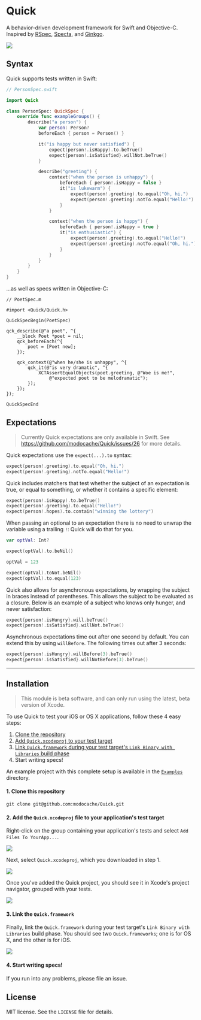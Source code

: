 # Quick

A behavior-driven development framework for Swift and Objective-C. Inspired by [RSpec](https://github.com/rspec/rspec), [Specta](https://github.com/specta/specta), and [Ginkgo](https://github.com/onsi/ginkgo).

![](http://f.cl.ly/items/1V40302G3w03263E2C0q/Screen%20Shot%202014-06-10%20at%2012.21.53%20AM.png)

## Syntax

Quick supports tests written in Swift:

```swift
// PersonSpec.swift

import Quick

class PersonSpec: QuickSpec {
    override func exampleGroups() {
        describe("a person") {
            var person: Person?
            beforeEach { person = Person() }

            it("is happy but never satisfied") {
                expect(person!.isHappy).to.beTrue()
                expect{person!.isSatisfied}.willNot.beTrue()
            }

            describe("greeting") {
                context("when the person is unhappy") {
                    beforeEach { person!.isHappy = false }
                    it("is lukewarm") {
                        expect(person!.greeting).to.equal("Oh, hi.")
                        expect(person!.greeting).notTo.equal("Hello!")
                    }
                }

                context("when the person is happy") {
                    beforeEach { person!.isHappy = true }
                    it("is enthusiastic") {
                        expect(person!.greeting).to.equal("Hello!")
                        expect(person!.greeting).notTo.equal("Oh, hi.")
                    }
                }
            }
        }
    }
}
```

...as well as specs written in Objective-C:

```objc
// PoetSpec.m

#import <Quick/Quick.h>

QuickSpecBegin(PoetSpec)

qck_describe(@"a poet", ^{
    __block Poet *poet = nil;
    qck_beforeEach(^{
        poet = [Poet new];
    });

    qck_context(@"when he/she is unhappy", ^{
        qck_it(@"is very dramatic", ^{
            XCTAssertEqualObjects(poet.greeting, @"Woe is me!",
                @"expected poet to be melodramatic");
        });
    });
});

QuickSpecEnd
```

## Expectations

> Currently Quick expectations are only available in Swift. See https://github.com/modocache/Quick/issues/26 for more details.

Quick expectations use the `expect(...).to` syntax:

```swift
expect(person!.greeting).to.equal("Oh, hi.")
expect(person!.greeting).notTo.equal("Hello!")
```

Quick includes matchers that test whether the subject of an
expectation is true, or equal to something, or whether it
contains a specific element:

```swift
expect(person!.isHappy).to.beTrue()
expect(person!.greeting).to.equal("Hello!")
expect(person!.hopes).to.contain("winning the lottery")
```

When passing an optional to an expectation there is no need to unwrap the
variable using a trailing `!`: Quick will do that for you.

```swift
var optVal: Int?

expect(optVal).to.beNil()

optVal = 123

expect(optVal).toNot.beNil()
expect(optVal).to.equal(123)
```

Quick also allows for asynchronous expectations, by wrapping the subject
in braces instead of parentheses. This allows the subject to be
evaluated as a closure. Below is an example of a subject who knows
only hunger, and never satisfaction:

```swift
expect{person!.isHungry}.will.beTrue()
expect{person!.isSatisfied}.willNot.beTrue()
```

Asynchronous expectations time out after one second by default. You can
extend this by using `willBefore`. The following times out after 3
seconds:

```swift
expect{person!.isHungry}.willBefore(3).beTrue()
expect{person!.isSatisfied}.willNotBefore(3).beTrue()
```

---

## Installation

> This module is beta software, and can only run using the latest, beta version
of Xcode.

To use Quick to test your iOS or OS X applications, follow these 4 easy steps:

1. [Clone the repository](https://github.com/modocache/Quick#1-clone-this-repository)
2. [Add `Quick.xcodeproj` to your test target](https://github.com/modocache/Quick#2-add-the-quickxcodeproj-file-to-your-applications-test-target)
3. [Link `Quick.framework` during your test target's `Link Binary with Libraries` build phase](https://github.com/modocache/Quick#3-link-the-quickframework)
4. Start writing specs!

An example project with this complete setup is available in the
[`Examples`](https://github.com/modocache/Quick/tree/master/Examples) directory.

#### 1. Clone this repository

```
git clone git@github.com:modocache/Quick.git
```

#### 2. Add the `Quick.xcodeproj` file to your application's test target

Right-click on the group containing your application's tests and
select `Add Files To YourApp...`.

![](http://cl.ly/image/3m110l2s0a18/Screen%20Shot%202014-06-08%20at%204.25.59%20AM.png)

Next, select `Quick.xcodeproj`, which you downloaded in step 1.

![](http://cl.ly/image/431F041z3g1P/Screen%20Shot%202014-06-08%20at%204.26.49%20AM.png)

Once you've added the Quick project, you should see it in Xcode's project
navigator, grouped with your tests.

![](http://cl.ly/image/0p0k2F2u2O3I/Screen%20Shot%202014-06-08%20at%204.27.29%20AM%20copy.png)

#### 3. Link the `Quick.framework`

Finally, link the `Quick.framework` during your test target's
`Link Binary with Libraries` build phase. You should see two
`Quick.frameworks`; one is for OS X, and the other is for iOS.

![](http://cl.ly/image/2L0G0H1a173C/Screen%20Shot%202014-06-08%20at%204.27.48%20AM.png)

#### 4. Start writing specs!

If you run into any problems, please file an issue.

## License

MIT license. See the `LICENSE` file for details.

